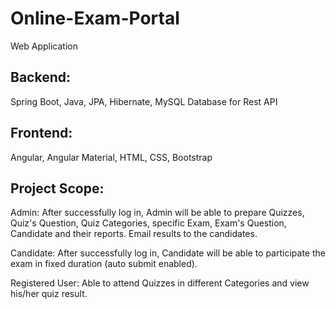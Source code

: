 # Online-Exam-Portal
 Web Application 
## Backend: 
Spring Boot, Java, JPA, Hibernate, MySQL Database for Rest API
## Frontend: 
Angular, Angular Material, HTML, CSS, Bootstrap
## Project Scope:
Admin: After successfully log in, Admin will be able to prepare Quizzes, Quiz's Question, Quiz Categories, specific Exam, Exam's Question, Candidate and their reports. Email results to the candidates.

Candidate: After successfully log in, Candidate will be able to participate the exam in fixed duration (auto submit enabled).

Registered User: Able to attend Quizzes in different Categories and view his/her quiz result.
